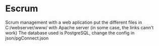 # Escrum
Scrum management with a web aplication
put the different files in C:/webserver/www/ with Apache server (in some case, the links cann't work)
The database used is PostgreSQL, change the config in json/pgConnect.json
